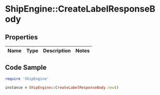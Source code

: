 # ShipEngine::CreateLabelResponseBody

## Properties

Name | Type | Description | Notes
------------ | ------------- | ------------- | -------------

## Code Sample

```ruby
require 'ShipEngine'

instance = ShipEngine::CreateLabelResponseBody.new()
```



